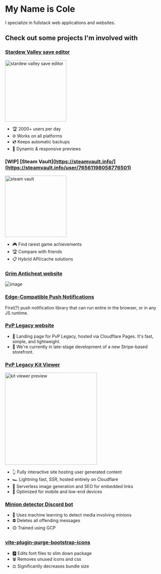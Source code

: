 # My Name is Cole

I specialize in fullstack web applications and websites.

## Check out some projects I'm involved with

### [Stardew Valley save editor](https://colecrouter.github.io/stardew-save-editor/)
<img src="/img/sdv.png" alt="stardew valley save editor" height="200">

- 🏆 2000+ users per day
- 🌐 Works on all platforms
- 💿 Keeps automatic backups
- 🧨 Dynamic & responsive previews

### [WIP] [Steam Vault](https://steamvault.info/](https://steamvault.info/user/76561198058776501)

<img src="https://github.com/user-attachments/assets/b1fc2f4d-cca3-4761-8c70-4f08f095cc7c" alt="steam vault" height="200">

- 🎮 Find rarest game achievements
- 🏆 Compare with friends
- 📋 Hybrid API/cache solutions
<!--
### [Proof-of-Concept Minecraft Game-Mode Designer](https://not-gamemode-creator.pages.dev/)

Full drag-and-drop node system w/ causality checks, docs built from scratch.

![image](https://github.com/user-attachments/assets/ 65070c49-52d7-496a-920f-5c154bfdfdf6)
-->

### [Grim Anticheat website](https://grim.ac/)

![image](https://github.com/user-attachments/assets/de63edb1-b8ff-48b8-bdd8-d7e985f3ee6f)

### [Edge-Compatible Push Notifications](https://github.com/colecrouter/web-push-browser)

First(?) push notification library that can run entire in the browser, or in any JS runtime. 

### [PvP Legacy website](https://pvplegacy.net/)

- 🛬 Landing page for PvP Legacy, hosted via Cloudflare Pages. It's fast, simple, and lightweight.
- 🛒 We're currently in late-stage development of a new Stripe-based storefront.

### [PvP Legacy Kit Viewer](https://kits.pvplegacy.net/DEBUG)
<img src="/img/kit.png" alt="kit viewer preview" height="300">

- 👆 Fully interactive site hosting user generated content
- 🏎️ Lightning fast, SSR, hosted entirely on Cloudflare
- 📸 Serverless image generation and SEO for embedded links
- 📱 Optimized for mobile and low-end devices

### [Minion detector Discord bot](https://github.com/colecrouter/minion-detector-discord-bot)

- 🧠 Uses machine learning to detect media involving minions
- ⛔ Deletes all offending messages
- 🟡 Trained using GCP

### [vite-plugin-purge-bootstrap-icons](https://www.npmjs.com/package/vite-plugin-purge-bootstrap-icons/)

- 🅿️ Edits font files to slim down package
- 🗑️ Removes unused icons and css
- ⚖️ Significantly decreases bundle size

<!--
**colecrouter/colecrouter** is a ✨ _special_ ✨ repository because its `README.md` (this file) appears on your GitHub profile.

Here are some ideas to get you started:

- 🔭 I’m currently working on ...
- 🌱 I’m currently learning ...
- 👯 I’m looking to collaborate on ...
- 🤔 I’m looking for help with ...
- 💬 Ask me about ...
- 📫 How to reach me: ...
- 😄 Pronouns: ...
- ⚡ Fun fact: ...
-->
